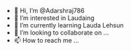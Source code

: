 - 👋 Hi, I’m @Adarshraj786
- 👀 I’m interested in Laudaing
- 🌱 I’m currently learning Lauda Lehsun
- 💞️ I’m looking to collaborate on ...
- 📫 How to reach me ...

<!---
Adarshraj786/Adarshraj786 is a ✨ special ✨ repository because its `README.md` (this file) appears on your GitHub profile.
You can click the Preview link to take a look at your changes.
--->
